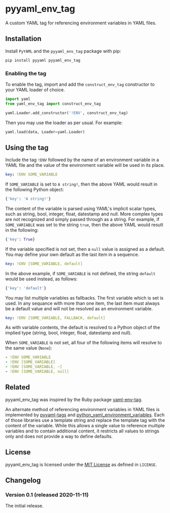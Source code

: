 # pyyaml_env_tag

A custom YAML tag for referencing environment variables in YAML files.

## Installation

Install `PyYAML` and the `pyyaml_env_tag` package with pip:

```bash
pip install pyyaml pyyaml_env_tag
```

### Enabling the tag

To enable the tag, import and add the `construct_env_tag` constructor to your YAML
loader of choice.

```python
import yaml
from yaml_env_tag import construct_env_tag

yaml.Loader.add_constructor('!ENV', construct_env_tag)
```

Then you may use the loader as per usual. For example:

```python
yaml.load(data, Loader=yaml.Loader)
```

## Using the tag

Include the tag `!ENV` followed by the name of an environment variable in a YAML
file and the value of the environment variable will be used in its place.

```yaml
key: !ENV SOME_VARIABLE
```

If `SOME_VARIABLE` is set to `A string!`, then the above YAML would result in the
following Python object:

```python
{'key': 'A string!'}
```

The content of the variable is parsed using YAML's implicit scalar types, such as
string, bool, integer, float, datestamp and null. More complex types are not
recognized and simply passed through as a string. For example, if `SOME_VARIABLE`
was set to the string `true`, then the above YAML would result in the following:

```python
{'key': True}
```

If the variable specified is not set, then a `null` value is assigned as a default.
You may define your own default as the last item in a sequence.

```yaml
key: !ENV [SOME_VARIABLE, default]
```

In the above example, if `SOME_VARIABLE` is not defined, the string `default` would
be used instead, as follows:

```python
{'key': 'default'}
```

You may list multiple variables as fallbacks. The first variable which is set is
used. In any sequance with more than one item, the last item must always be a
default value and will not be resolved as an environment variable.

```yaml
key: !ENV [SOME_VARIABLE, FALLBACK, default]
```

As with variable contents, the default is resolved to a Python object of the
implied type (string, bool, integer, float, datestamp and null).

When `SOME_VARIABLE` is not set, all four of the following items will resolve to
the same value (`None`):

```yaml
- !ENV SOME_VARIABLE
- !ENV [SOME_VARIABLE]
- !ENV [SOME_VARIABLE, ~]
- !ENV [SOME_VARIABLE, null]
```

## Related

pyyaml_env_tag was inspired by the Ruby package [yaml-env-tag].

An alternate method of referencing environment variables in YAML files is
implemented by [pyyaml-tags] and [python_yaml_environment_variables].
Each of those libraries use a template string and replace the template tag with
the content of the variable. While this allows a single value to reference
multiple variables and to contain additional content, it restricts all values
to strings only and does not provide a way to define defaults.

[yaml-env-tag]: https://github.com/jirutka/yaml-env-tag
[pyyaml-tags]: https://github.com/meiblorn/pyyaml-tags
[python_yaml_environment_variables]: https://gist.github.com/mkaranasou/ba83e25c835a8f7629e34dd7ede01931

## License

pyyaml_env_tag is licensed under the [MIT License] as defined in `LICENSE`.

[MIT License]: https://opensource.org/licenses/MIT

## Changelog

### Version 0.1 (released 2020-11-11)

The initial release.
